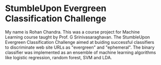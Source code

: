 # StumbleUpon Evergreen Classification Challenge

My name is Rohan Chandra. This was a course project for Machine Learning course taught by Prof. G Srinivasaraghavan. The StumbleUpon Evergreen Classification Challenge aimed at buiding successful classifiers to discriminate web site URLs as "evergreen" and "ephemeral". The binary classifier was implemented as an ensemble of machine learning algorithms like logistic regression, random forest, SVM and LDA.
